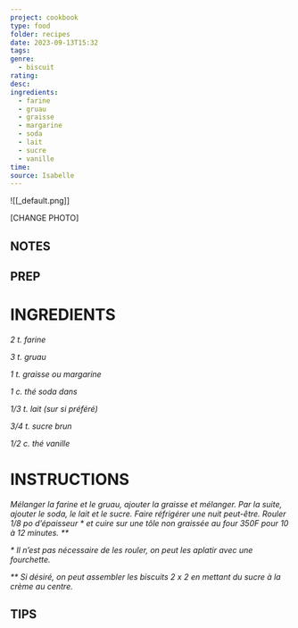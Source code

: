 ```yaml
---
project: cookbook
type: food
folder: recipes
date: 2023-09-13T15:32
tags: 
genre:
  - biscuit
rating: 
desc: 
ingredients:
  - farine
  - gruau
  - graisse
  - margarine
  - soda
  - lait
  - sucre
  - vanille
time: 
source: Isabelle
---
```


![[_default.png]]

[CHANGE PHOTO]


## NOTES




## PREP


# INGREDIENTS

_2 t. farine_

_3 t. gruau_

_1 t. graisse ou margarine_

_1 c. thé soda dans_

_1/3 t. lait (sur si préféré)_

_3/4 t. sucre brun_

_1/2 c. thé vanille_



# INSTRUCTIONS

_Mélanger la farine et le gruau, ajouter la graisse_
_et mélanger. Par la suite, ajouter le soda,_
_le lait et le sucre. Faire réfrigérer une nuit_
_peut-être. Rouler 1/8 po d’épaisseur * et_
_cuire sur une tôle non graissée au four 350F_
_pour 10 à 12 minutes. **_

_* Il n’est pas nécessaire de les rouler, on peut_
_les aplatir avec une fourchette._

_** Si désiré, on peut assembler les biscuits 2_
_x 2 en mettant du sucre à la crème au centre._



## TIPS



